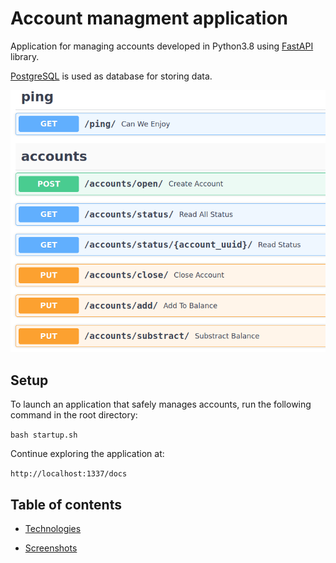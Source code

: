 # Account managment  application

Application for managing accounts developed in Python3.8 using [FastAPI](https://fastapi.tiangolo.com/) library. 

[PostgreSQL](https://www.postgresql.org/) is used as database for storing data.

![Start page](https://github.com/DianaArapova/BankApp/blob/main/docs/screens/start_page.png)

## Setup

To launch an application that safely manages accounts, run the following command in the root directory:

``bash startup.sh``

Continue exploring the application at:

``http://localhost:1337/docs``

## Table of contents

* [Technologies](https://github.com/DianaArapova/BankApp/blob/main/docs/technologies.md)

* [Screenshots](https://github.com/DianaArapova/BankApp/blob/main/docs/screenshots.md)
